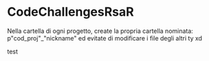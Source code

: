 # CodeChallengesRsaR

Nella cartella di ogni progetto, create la propria cartella nominata: p"cod_proj"_"nickname" ed evitate di modificare i file degli altri ty xd

test
